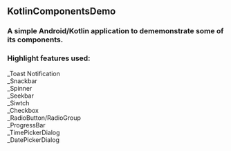 ## KotlinComponentsDemo
### A simple Android/Kotlin application to dememonstrate some of its components.  

### Highlight features used:  
_Toast Notification  
_Snackbar  
_Spinner  
_Seekbar  
_Siwtch  
_Checkbox  
_RadioButton/RadioGroup   
_ProgressBar  
_TimePickerDialog  
_DatePickerDialog  